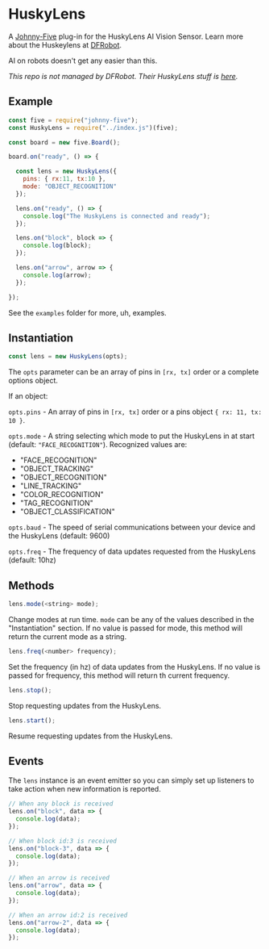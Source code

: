 # HuskyLens
A [Johnny-Five](http://johnny-five.io) plug-in for the HuskyLens AI Vision Sensor. Learn more about the Huskeylens at [DFRobot](https://www.dfrobot.com/index.php?route=page/HuskyLens).

AI on robots doesn't get any easier than this.

*This repo is not managed by DFRobot. Their HuskyLens stuff is [here](https://github.com/HuskyLens).*

## Example
````js
const five = require("johnny-five");
const HuskyLens = require("../index.js")(five);

const board = new five.Board();

board.on("ready", () => {

  const lens = new HuskyLens({
    pins: { rx:11, tx:10 },
    mode: "OBJECT_RECOGNITION"
  });

  lens.on("ready", () => {
    console.log("The HuskyLens is connected and ready");
  });

  lens.on("block", block => {
    console.log(block);
  });

  lens.on("arrow", arrow => {
    console.log(arrow);
  });

});
````

See the ```examples``` folder for more, uh, examples.

## Instantiation

````js
const lens = new HuskyLens(opts);
````
The ```opts``` parameter can be an array of pins in ```[rx, tx]``` order or a complete options object. 

If an object:

```opts.pins``` - An array of pins in ```[rx, tx]``` order or a pins object ```{ rx: 11, tx: 10 }```.

```opts.mode``` - A string selecting which mode to put the HuskyLens in at start (default: ```"FACE_RECOGNITION"```). Recognized values are:
 * "FACE_RECOGNITION"
 * "OBJECT_TRACKING"
 * "OBJECT_RECOGNITION"
 * "LINE_TRACKING"
 * "COLOR_RECOGNITION"
 * "TAG_RECOGNITION"
 * "OBJECT_CLASSIFICATION"

```opts.baud``` - The speed of serial communications between your device and the HuskyLens (default: 9600)

```opts.freq``` - The frequency of data updates requested from the HuskyLens (default: 10hz)

## Methods

````js
lens.mode(<string> mode);
````
Change modes at run time. ```mode``` can be any of the values described in the "Instantiation" section. If no value is passed for mode, this method will return the current mode as a string.

````js
lens.freq(<number> frequency);
````
Set the frequency (in hz) of data updates from the HuskyLens. If no value is passed for frequency, this method will return th current frequency.

````js
lens.stop();
````
Stop requesting updates from the HuskyLens.

````js
lens.start();
````
Resume requesting updates from the HuskyLens.

## Events

The ```lens``` instance is an event emitter so you can simply set up listeners to take action when new information is reported.

````js
// When any block is received
lens.on("block", data => {
  console.log(data);
});

// When block id:3 is received
lens.on("block-3", data => {
  console.log(data);
});

// When an arrow is received
lens.on("arrow", data => {
  console.log(data);
});

// When an arrow id:2 is received
lens.on("arrow-2", data => {
  console.log(data);
});
````


